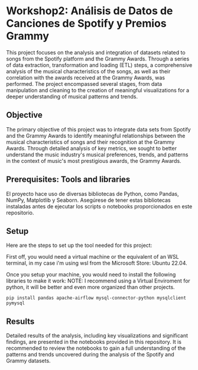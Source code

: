 # Workshop2: Análisis de Datos de Canciones de Spotify y Premios Grammy

This project focuses on the analysis and integration of datasets related to songs from the Spotify platform and the Grammy Awards. Through a series of data extraction, transformation and loading (ETL) steps, a comprehensive analysis of the musical characteristics of the songs, as well as their correlation with the awards received at the Grammy Awards, was performed. The project encompassed several stages, from data manipulation and cleaning to the creation of meaningful visualizations for a deeper understanding of musical patterns and trends.

## Objective
The primary objective of this project was to integrate data sets from Spotify and the Grammy Awards to identify meaningful relationships between the musical characteristics of songs and their recognition at the Grammy Awards. Through detailed analysis of key metrics, we sought to better understand the music industry's musical preferences, trends, and patterns in the context of music's most prestigious awards, the Grammy Awards.

## Prerequisites: Tools and libraries 
El proyecto hace uso de diversas bibliotecas de Python, como Pandas, NumPy, Matplotlib y Seaborn. Asegúrese de tener estas bibliotecas instaladas antes de ejecutar los scripts o notebooks proporcionados en este repositorio.

## Setup
Here are the steps to set up the tool needed for this project:

First off, you would need a virtual machine or the equivalent of an WSL terminal, in my case i'm using wsl from the Microsoft Store: Ubuntu 22.04.

Once you setup your machine, you would need to install the following libraries to make it work:
NOTE: I recommend using a Virtual Enviroment for python, it will be better and even more organized than other projects.

```
pip install pandas apache-airflow mysql-connector-python mysqlclient pymysql
```
 

## Results
Detailed results of the analysis, including key visualizations and significant findings, are presented in the notebooks provided in this repository. It is recommended to review the notebooks to gain a full understanding of the patterns and trends uncovered during the analysis of the Spotify and Grammy datasets.

